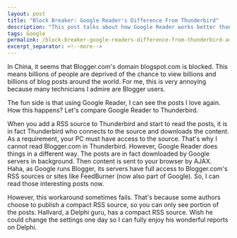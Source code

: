 ```yaml
---
layout: post
title: "Block Breaker: Google Reader's Difference From Thunderbird"
description: "This post talks about how Google Reader works better than Thunderbird."
tags: Google
permalink: /block-breaker-google-readers-difference-from-thunderbird-addbb4a93948
excerpt_separator: <!--more-->
---
```

In China, it seems that Blogger.com's domain blogspot.com is blocked. This means billions of people are deprived of the chance to view billions and billions of blog posts around the world. For me, this is very annoying because many technicians I admire are Blogger users.
<!--more-->

The fun side is that using Google Reader, I can see the posts I love again. How this happens? Let's compare Google Reader to Thunderbird.

When you add a RSS source to Thunderbird and start to read the posts, it is in fact Thunderbird who connects to the source and downloads the content. As a requirement, your PC must have access to the source. That's why I cannot read Blogger.com in Thunderbird. However, Google Reader does things in a different way. The posts are in fact downloaded by Google servers in background. Then content is sent to your browser by AJAX. Haha, as Google runs Blogger, its servers have full access to Blogger.com's RSS sources or sites like FeedBurner (now also part of Google). So, I can read those interesting posts now.

However, this workaround sometimes fails. That's because some authors choose to publish a compact RSS source, so you can only see portion of the posts. Hallvard, a Delphi guru, has a compact RSS source. Wish he could change the settings one day so I can fully enjoy his wonderful reports on Delphi.
